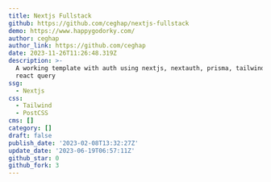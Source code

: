 ```yaml
---
title: Nextjs Fullstack
github: https://github.com/ceghap/nextjs-fullstack
demo: https://www.happygodorky.com/
author: ceghap
author_link: https://github.com/ceghap
date: 2023-11-26T11:26:48.319Z
description: >-
  A working template with auth using nextjs, nextauth, prisma, tailwindcss and
  react query
ssg:
  - Nextjs
css:
  - Tailwind
  - PostCSS
cms: []
category: []
draft: false
publish_date: '2023-02-08T13:32:27Z'
update_date: '2023-06-19T06:57:11Z'
github_star: 0
github_fork: 3
---
```

